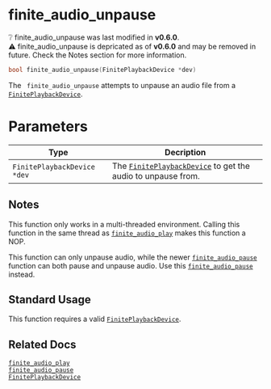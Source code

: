 # finite_audio_unpause

<div class="alert alert-info part text-info">
❔  finite_audio_unpause was last modified in <b>v0.6.0</b>.
</div>

<div class="alert alert-warning part text-warning">
⚠  finite_audio_unpause is depricated as of <b>v0.6.0</b> and may be removed in future. Check the Notes section for more information.
</div>

```c
bool finite_audio_unpause(FinitePlaybackDevice *dev)
```

The ` finite_audio_unpause` attempts to unpause an audio file from a [`FinitePlaybackDevice`](../../../types/FinitePlaybackDevice).

# Parameters

| Type                        | Decription                                                                                        |
| --------------------------- | ------------------------------------------------------------------------------------------------- |
| `FinitePlaybackDevice *dev` | The [`FinitePlaybackDevice`](../../../types/FinitePlaybackDevice) to get the audio to unpause from. |

## Notes

This function only works in a multi-threaded environment. Calling this function in the same thread as [`finite_audio_play`](../finite_audio_play) makes this function a NOP.

This function can only unpause audio, while the newer [`finite_audio_pause`](../finite_audio_pause) function can both pause and unpause audio. Use this [`finite_audio_pause`](../finite_audio_pause) instead.

## Standard Usage

This function requires a valid [`FinitePlaybackDevice`](../../../types/FinitePlaybackDevice).

## Related Docs

[`finite_audio_play`](../finite_audio_play)<br>
[`finite_audio_pause`](../finite_audio_pause)<br>
[`FinitePlaybackDevice`](../../../types/FinitePlaybackDevice)
